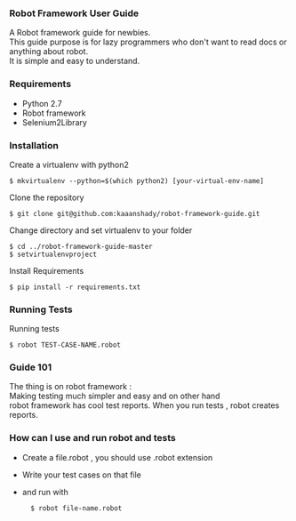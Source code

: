 ### Robot Framework User Guide

A Robot framework guide for newbies.  
This guide purpose is for lazy programmers who
don't want to read docs or anything about robot.  
It is simple and easy to understand.

### Requirements

* Python 2.7
* Robot framework
* Selenium2Library

### Installation

Create a virtualenv with python2

    $ mkvirtualenv --python=$(which python2) [your-virtual-env-name]

Clone the repository

    $ git clone git@github.com:kaaanshady/robot-framework-guide.git

Change directory and set virtualenv to your folder

    $ cd ../robot-framework-guide-master
    $ setvirtualenvproject

Install Requirements

    $ pip install -r requirements.txt

### Running Tests

Running tests

    $ robot TEST-CASE-NAME.robot

### Guide 101

The thing is on robot framework :  
Making testing much simpler and easy and on other hand  
robot framework has cool test reports.
When you run tests , robot creates reports.

### How can I use and run robot and tests

* Create a file.robot , you should use .robot extension
* Write your test cases on that file
* and run with

        $ robot file-name.robot

